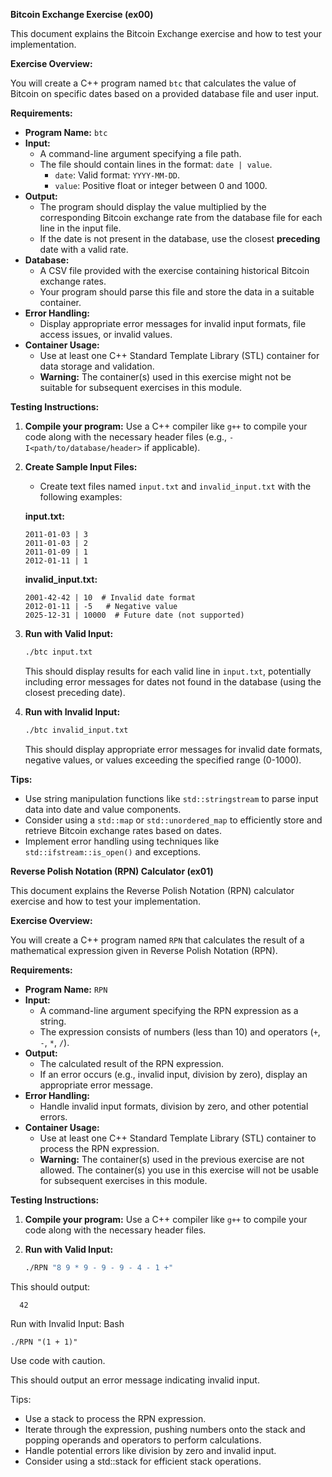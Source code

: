 **Bitcoin Exchange Exercise (ex00)**

This document explains the Bitcoin Exchange exercise and how to test your implementation.

**Exercise Overview:**

You will create a C++ program named `btc` that calculates the value of Bitcoin on specific dates based on a provided database file and user input.

**Requirements:**

* **Program Name:** `btc`
* **Input:**
    * A command-line argument specifying a file path.
    * The file should contain lines in the format: `date | value`.
        * `date`: Valid format: `YYYY-MM-DD`.
        * `value`: Positive float or integer between 0 and 1000.
* **Output:**
    * The program should display the value multiplied by the corresponding Bitcoin exchange rate from the database file for each line in the input file.
    * If the date is not present in the database, use the closest **preceding** date with a valid rate.
* **Database:**
    * A CSV file provided with the exercise containing historical Bitcoin exchange rates.
    * Your program should parse this file and store the data in a suitable container.
* **Error Handling:**
    * Display appropriate error messages for invalid input formats, file access issues, or invalid values.
* **Container Usage:**
    * Use at least one C++ Standard Template Library (STL) container for data storage and validation.
    * **Warning:** The container(s) used in this exercise might not be suitable for subsequent exercises in this module.

**Testing Instructions:**

1. **Compile your program:** Use a C++ compiler like `g++` to compile your code along with the necessary header files (e.g., `-I<path/to/database/header>` if applicable).
2. **Create Sample Input Files:**
    * Create text files named `input.txt` and `invalid_input.txt` with the following examples:

    **input.txt:**

    ```
    2011-01-03 | 3
    2011-01-03 | 2
    2011-01-09 | 1
    2012-01-11 | 1
    ```

    **invalid_input.txt:**

    ```
    2001-42-42 | 10  # Invalid date format
    2012-01-11 | -5   # Negative value
    2025-12-31 | 10000  # Future date (not supported)
    ```

3. **Run with Valid Input:**

    ```bash
    ./btc input.txt
    ```

    This should display results for each valid line in `input.txt`, potentially including error messages for dates not found in the database (using the closest preceding date).

4. **Run with Invalid Input:**

    ```bash
    ./btc invalid_input.txt
    ```

    This should display appropriate error messages for invalid date formats, negative values, or values exceeding the specified range (0-1000).

**Tips:**

* Use string manipulation functions like `std::stringstream` to parse input data into date and value components.
* Consider using a `std::map` or `std::unordered_map` to efficiently store and retrieve Bitcoin exchange rates based on dates.
* Implement error handling using techniques like `std::ifstream::is_open()` and exceptions.

**Reverse Polish Notation (RPN) Calculator (ex01)**

This document explains the Reverse Polish Notation (RPN) calculator exercise and how to test your implementation.

**Exercise Overview:**

You will create a C++ program named `RPN` that calculates the result of a mathematical expression given in Reverse Polish Notation (RPN).

**Requirements:**

* **Program Name:** `RPN`
* **Input:**
    * A command-line argument specifying the RPN expression as a string.
    * The expression consists of numbers (less than 10) and operators (`+`, `-`, `*`, `/`).
* **Output:**
    * The calculated result of the RPN expression.
    * If an error occurs (e.g., invalid input, division by zero), display an appropriate error message.
* **Error Handling:**
    * Handle invalid input formats, division by zero, and other potential errors.
* **Container Usage:**
    * Use at least one C++ Standard Template Library (STL) container to process the RPN expression.
    * **Warning:** The container(s) used in the previous exercise are not allowed. The container(s) you use in this exercise will not be usable for subsequent exercises in this module.

**Testing Instructions:**

1. **Compile your program:** Use a C++ compiler like `g++` to compile your code along with the necessary header files.
2. **Run with Valid Input:**

   ```bash
   ./RPN "8 9 * 9 - 9 - 9 - 4 - 1 +"

This should output:

      42


 Run with Invalid Input:
 Bash

    ./RPN "(1 + 1)"

 Use code with caution.

 This should output an error message indicating invalid input.

Tips:

   - Use a stack to process the RPN expression.
   - Iterate through the expression, pushing numbers onto the stack and popping operands and operators to perform calculations.
   - Handle potential errors like division by zero and invalid input.
   - Consider using a std::stack for efficient stack operations.
